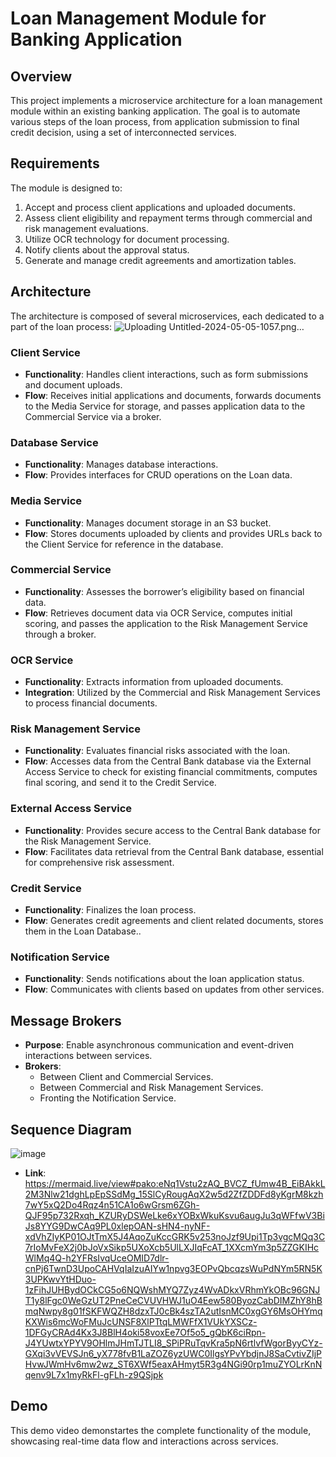 # Loan Management Module for Banking Application

## Overview
This project implements a microservice architecture for a loan management module within an existing banking application. The goal is to automate various steps of the loan process, from application submission to final credit decision, using a set of interconnected services.

## Requirements
The module is designed to:
1. Accept and process client applications and uploaded documents.
2. Assess client eligibility and repayment terms through commercial and risk management evaluations.
3. Utilize OCR technology for document processing.
4. Notify clients about the approval status.
5. Generate and manage credit agreements and amortization tables.

## Architecture
The architecture is composed of several microservices, each dedicated to a part of the loan process:
![Uploading Untitled-2024-05-05-1057.png…]()

### Client Service
- **Functionality**: Handles client interactions, such as form submissions and document uploads.
- **Flow**: Receives initial applications and documents, forwards documents to the Media Service for storage, and passes application data to the Commercial Service via a broker.

### Database Service
- **Functionality**: Manages database interactions.
- **Flow**: Provides interfaces for CRUD operations on the Loan data.

### Media Service
- **Functionality**: Manages document storage in an S3 bucket.
- **Flow**: Stores documents uploaded by clients and provides URLs back to the Client Service for reference in the database.

### Commercial Service
- **Functionality**: Assesses the borrower’s eligibility based on financial data.
- **Flow**: Retrieves document data via OCR Service, computes initial scoring, and passes the application to the Risk Management Service through a broker.

### OCR Service
- **Functionality**: Extracts information from uploaded documents.
- **Integration**: Utilized by the Commercial and Risk Management Services to process financial documents.

### Risk Management Service
- **Functionality**: Evaluates financial risks associated with the loan.
- **Flow**: Accesses data from the Central Bank database via the External Access Service to check for existing financial commitments, computes final scoring, and send it to the Credit Service.

### External Access Service
- **Functionality**: Provides secure access to the Central Bank database for the Risk Management Service.
- **Flow**: Facilitates data retrieval from the Central Bank database, essential for comprehensive risk assessment.

### Credit Service
- **Functionality**: Finalizes the loan process.
- **Flow**: Generates credit agreements and client related documents, stores them in the Loan Database..

### Notification Service
- **Functionality**: Sends notifications about the loan application status.
- **Flow**: Communicates with clients based on updates from other services.

## Message Brokers
- **Purpose**: Enable asynchronous communication and event-driven interactions between services.
- **Brokers**:
  - Between Client and Commercial Services.
  - Between Commercial and Risk Management Services.
  - Fronting the Notification Service.

## Sequence Diagram
![image](https://github.com/anasch07/Software-Architecture-Loan-Management-Microservices/assets/98924792/00c624d5-9c49-481b-adee-8577d4cc478c)
- **Link**: https://mermaid.live/view#pako:eNq1Vstu2zAQ_BVCZ_fUmw4B_EiBAkkL2M3Nlw21dghLpEpSSdMg_15SlCyRougAqX2w5d2ZfZDDFd8yKgrM8kzh7wY5xQ2Do4Rqz4n51CA1o6wGrsm6ZGh-QJF95p732Rxqh_KZURyDSWeLke6xYOBxWkuKsvu6augJu3qWFfwV3BiJs8YYG9DwCAq9PL0xlepOAN-sHN4-nyNF-xdVhZIyKP01OJtTmX5J4AqoZuKccGRK5v253noJzf9Upi1Tp3vgcMQq3C7rIoMvFeX2j0bJoVxSikp5UXoXcb5UlLXJIqFcAT_1XXcmYm3p5ZZGKIHcWlMq4Q-h2YFRsIvqUceOMID7dlr-cnPj6TwnD3UpoCAHVqIaIzuAIYw1npvg3EOPvQbcqzsWuPdNYm5RN5K3UPKwvYtHDuo-1zFihJUHBydOCkCG5o6NQWshMYQ7Zyz4WvADkxVRhmYkOBc96GNJT1y8lFgc0WeGzUT2PneCeCVUVHWJ1uO4Eew580ByozCabDIMZhY8hBmqNwpy8g01fSKFWQZH8dzxTJ0cBk4szTA2utIsnMC0xgGY6MsOHYmqKXWis6mcWoFMuJcUNSF8XlPTtqLMWFfX1VUkYXSCz-1DFGyCRAd4Kx3J8BlH4oki58voxEe7Of5o5_gQbK6ciRpn-J4YUwtxYPYV9OHlmJHmTJTLI8_SPiPRuTqvKra5pN6rtlvfWgorByyCYz-GXqi3vVEVSJn6_yX778fvB1LaZOZ6yzUWC0IlgsYPvYbdjnJ8SaCvtivZIjPHvwJWmHv6mw2wz_ST6XWf5eaxAHmyt5R3g4NGi90rp1muZYOLrKnNqenv9L7x1myRkFl-gFLh-z9QSjpk
  

## Demo
This demo video demonstartes the complete functionality of the module, showcasing real-time data flow and interactions across services.

